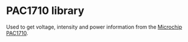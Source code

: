 # PAC1710 library

Used to get voltage, intensity and power information from the [Microchip PAC1710](https://ww1.microchip.com/downloads/en/DeviceDoc/20005386B.pdf).

